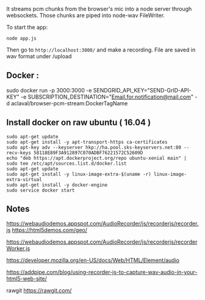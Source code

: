 It streams pcm chunks from the browser's mic into a node server through websockets. Those chunks are piped into node-wav FileWriter.

To start the app:

    node app.js

Then go to `http://localhost:3000/` and make a recording. File are saved in wav format under /upload

## Docker :

sudo docker run -p 3000:3000  -e SENDGRID_API_KEY="SEND-GrID-API-KEY" -e SUBSCRIPTION_DESTINATION="Email.for.notification@mail.com" -d aclaval/browser-pcm-stream:DockerTagName



## Install docker on raw ubuntu ( 16.04 )

```
sudo apt-get update
sudo apt-get install -y apt-transport-https ca-certificates
sudo apt-key adv --keyserver hkp://ha.pool.sks-keyservers.net:80 --recv-keys 58118E89F3A912897C070ADBF76221572C52609D
echo "deb https://apt.dockerproject.org/repo ubuntu-xenial main" | sudo tee /etc/apt/sources.list.d/docker.list
sudo apt-get update
sudo apt-get install -y linux-image-extra-$(uname -r) linux-image-extra-virtual
sudo apt-get install -y docker-engine
sudo service docker start
```


## Notes

https://webaudiodemos.appspot.com/AudioRecorder/js/recorderjs/recorder.js
https://html5demos.com/geo/


https://webaudiodemos.appspot.com/AudioRecorder/js/recorderjs/recorderWorker.js

https://developer.mozilla.org/en-US/docs/Web/HTML/Element/audio

https://addpipe.com/blog/using-recorder-js-to-capture-wav-audio-in-your-html5-web-site/

rawgit https://rawgit.com/
